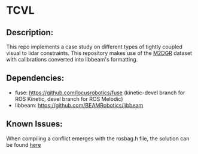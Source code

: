 # TCVL

## Description:

This repo implements a case study on different types of tightly coupled visual to lidar constraints.
This repository makes use of the [M2DGR](https://github.com/SJTU-ViSYS/M2DGR) dataset with calibrations converted into libbeam's formatting.

## Dependencies:

* fuse: https://github.com/locusrobotics/fuse (kinetic-devel branch for ROS Kinetic, devel branch for ROS Melodic)
* libbeam: https://github.com/BEAMRobotics/libbeam

## Known Issues:

When compiling a conflict emerges with the rosbag.h file, the solution can be found [here](https://github.com/ethz-asl/lidar_align/issues/16)